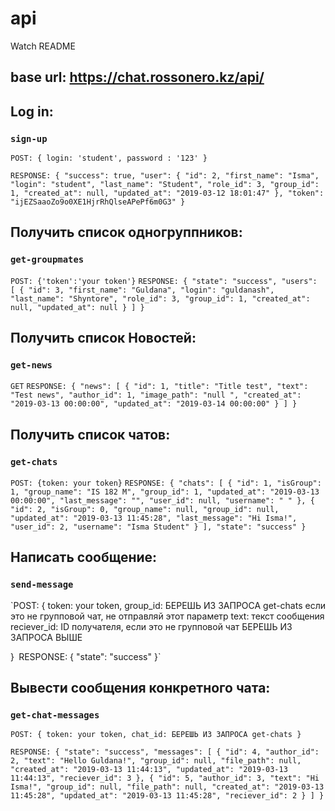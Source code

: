 # api
Watch README

## base url: https://chat.rossonero.kz/api/

## Log in:
### `sign-up`
`POST: { login: 'student', password : '123' }`

`RESPONSE: {
    "success": true,
    "user": {
        "id": 2,
        "first_name": "Isma",
        "login": "student",
        "last_name": "Student",
        "role_id": 3,
        "group_id": 1,
        "created_at": null,
        "updated_at": "2019-03-12 18:01:47"
    },
    "token": "ijEZSaaoZo9o0XE1HjrRhQlseAPePf6m0G3"
}`


## Получить список одногруппников:
### `get-groupmates`
`POST: {'token':'your token'}`
`RESPONSE: {
    "state": "success",
    "users": [
        {
            "id": 3,
            "first_name": "Guldana",
            "login": "guldanash",
            "last_name": "Shyntore",
            "role_id": 3,
            "group_id": 1,
            "created_at": null,
            "updated_at": null
        }
    ]
}`



## Получить список Новостей:
### `get-news`
`GET`
`RESPONSE: {
    "news": [
        {
            "id": 1,
            "title": "Title test",
            "text": "Test news",
            "author_id": 1,
            "image_path": "null ",
            "created_at": "2019-03-13 00:00:00",
            "updated_at": "2019-03-14 00:00:00"
        }
    ]
}`


## Получить список чатов:
### `get-chats`
`POST: {token: your token}`
`RESPONSE: {
    "chats": [
        {
            "id": 1,
            "isGroup": 1,
            "group_name": "IS 182 M",
            "group_id": 1,
            "updated_at": "2019-03-13 00:00:00",
            "last_message": "",
            "user_id": null,
            "username": " "
        },
        {
            "id": 2,
            "isGroup": 0,
            "group_name": null,
            "group_id": null,
            "updated_at": "2019-03-13 11:45:28",
            "last_message": "Hi Isma!",
            "user_id": 2,
            "username": "Isma Student"
        }
    ],
    "state": "success"
}`




## Написать сообщение:
### `send-message`
`POST: {
token: your token,
group_id: БЕРЕШЬ ИЗ ЗАПРОСА get-chats если это не групповой чат, не отправляй этот параметр
text: текст сообщения
reciever_id: ID получателя, если это не групповой чат БЕРЕШЬ ИЗ ЗАПРОСА ВЫШЕ

}`
`RESPONSE: {
    "state": "success"
}`




## Вывести сообщения конкретного чата:
### `get-chat-messages`
`POST: {
token: your token,
chat_id: БЕРЕШЬ ИЗ ЗАПРОСА get-chats }`

`RESPONSE: {
    "state": "success",
    "messages": [
        {
            "id": 4,
            "author_id": 2,
            "text": "Hello Guldana!",
            "group_id": null,
            "file_path": null,
            "created_at": "2019-03-13 11:44:13",
            "updated_at": "2019-03-13 11:44:13",
            "reciever_id": 3
        },
        {
            "id": 5,
            "author_id": 3,
            "text": "Hi Isma!",
            "group_id": null,
            "file_path": null,
            "created_at": "2019-03-13 11:45:28",
            "updated_at": "2019-03-13 11:45:28",
            "reciever_id": 2
        }
    ]
}`
